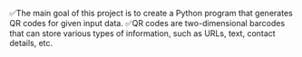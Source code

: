 ✅The main goal of this project is to create a Python program that generates QR codes for given input data.
✅QR codes are two-dimensional barcodes that can store various types of information, such as URLs, text, contact details, etc.
